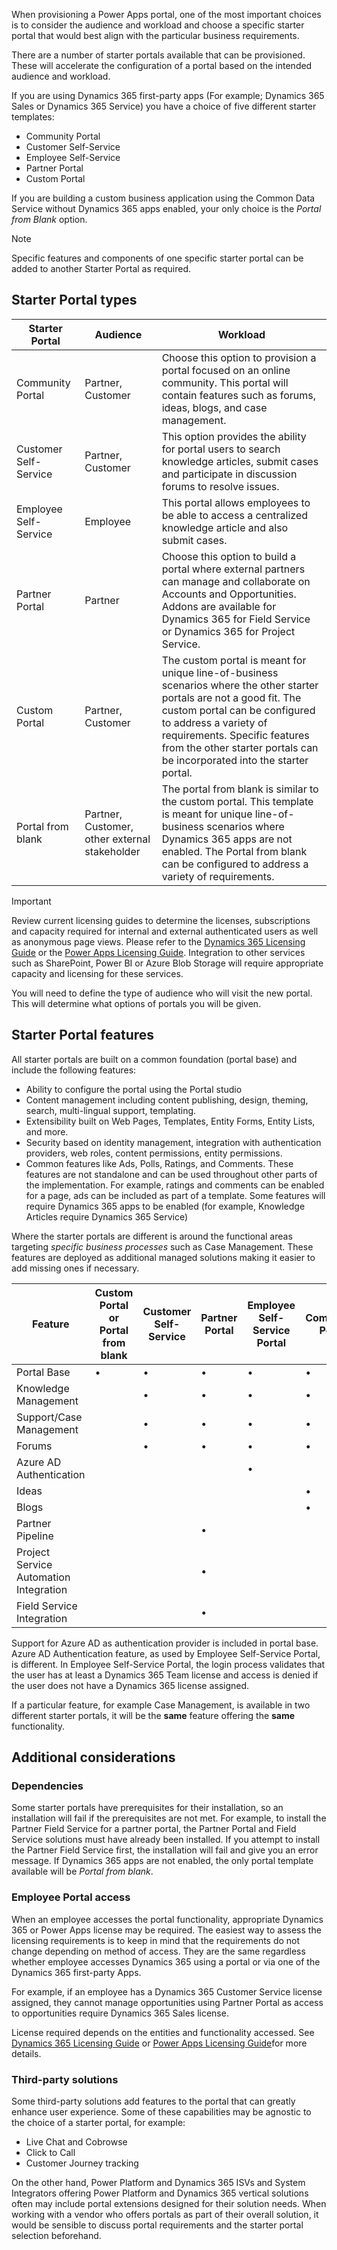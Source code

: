 When provisioning a Power Apps portal, one of the most important choices is to consider the audience and workload and choose a specific starter portal that would best align with the particular business requirements.

There are a number of starter portals available that can be provisioned. These will accelerate the configuration of a portal based on the intended audience and workload.  

If you are using Dynamics 365 first-party apps (For example; Dynamics 365 Sales or Dynamics 365 Service) you have a choice of five different starter templates:

- Community Portal
- Customer Self-Service
- Employee Self-Service
- Partner Portal
- Custom Portal

If you are building a custom business application using the Common Data Service without Dynamics 365 apps enabled, your only choice is the *Portal from Blank* option.

> [!NOTE]
> Specific features and components of one specific starter portal can be added to another Starter Portal as required.

## Starter Portal types

| Starter Portal        | Audience          | Workload                                                     |
| --------------------- | ----------------- | ------------------------------------------------------------ |
| Community Portal      | Partner, Customer | Choose this option to provision a portal focused on an online community.  This portal will contain features such as forums, ideas, blogs, and case management. |
| Customer Self-Service | Partner, Customer | This option provides the ability for portal users to search knowledge articles, submit cases and participate in discussion forums to resolve issues. |
| Employee Self-Service | Employee          | This portal allows employees to be able to access a centralized knowledge article and also submit cases. |
| Partner Portal        | Partner           | Choose this option to build a portal where external partners can manage and collaborate on Accounts and Opportunities. Addons are available for Dynamics 365 for Field Service or Dynamics 365 for Project Service. |
| Custom Portal         | Partner, Customer | The custom portal is meant for unique line-of-business scenarios where the other starter portals are not a good fit. The custom portal can be configured to address a variety of requirements.  Specific features from the other starter portals can be incorporated into the starter portal. |
| Portal from blank     | Partner, Customer, other external stakeholder | The portal from blank is similar to the custom portal.  This template is meant for unique line-of-business scenarios where Dynamics 365 apps are not enabled. The Portal from blank can be configured to address a variety of requirements. |

> [!IMPORTANT]
> Review current licensing guides to determine the licenses, subscriptions and capacity required for internal and external authenticated users as well as anonymous page views. Please refer to the [Dynamics 365 Licensing Guide](https://go.microsoft.com/fwlink/p/?LinkId=866544/?azure-portal=true) or the 
[Power Apps Licensing Guide](https://go.microsoft.com/fwlink/?linkid=2085130/?azure-portal=true).  Integration to other services such as SharePoint, Power BI or Azure Blob Storage will require appropriate capacity and licensing for these services.


You will need to define the type of audience who will visit the new portal. This will determine what options of portals you will be given.

## Starter Portal features

All starter portals are built on a common foundation (portal base)  and include the following features:

- Ability to configure the portal using the Portal studio
- Content management including content publishing, design, theming, search, multi-lingual support, templating.
- Extensibility built on Web Pages, Templates, Entity Forms, Entity Lists, and more. 
- Security based on identity management, integration with authentication providers, web roles, content permissions, entity permissions.
- Common features like Ads, Polls, Ratings, and Comments. These features are not standalone and can be used throughout other parts of the implementation. For example, ratings and comments can be enabled for a page, ads can be included as part of a template.  Some features will require Dynamics 365 apps to be enabled (for example, Knowledge Articles require Dynamics 365 Service)

Where the starter portals are different is around the functional areas targeting *specific business processes* such as Case Management. These features are deployed as additional managed solutions making it easier to add missing ones if necessary.

| Feature                                | Custom Portal or Portal from blank | Customer Self-Service | Partner Portal | Employee Self-Service Portal | Community Portal |
| -------------------------------------- | ------------- | --------------------- | -------------- | ---------------------------- | ---------------- |
| Portal Base                            | •             | •                     | •              | •                            | •                |
| Knowledge Management                   |               | •                     | •              | •                            | •                |
| Support/Case Management                |               | •                     | •              | •                            | •                |
| Forums                                 |               | •                     | •              | •                            | •                |
| Azure AD Authentication   |               |                       |                | •                            |                  |
| Ideas                                  |               |                       |                |                              | •                |
| Blogs                                  |               |                       |                |                              | •                |
| Partner Pipeline                       |               |                       | •              |                              |                  |
| Project Service Automation Integration |               |                       | •              |                              |                  |
| Field Service Integration              |               |                       | •              |                              |                  |

Support for Azure AD as authentication provider is included in portal base. Azure AD Authentication feature, as used by Employee Self-Service Portal, is different. In Employee Self-Service Portal, the login process validates that the user has at least a Dynamics 365 Team license and access is denied if the user does not have a Dynamics 365 license assigned.

If a particular feature, for example Case Management, is available in two different starter portals, it will be the **same** feature offering the **same** functionality.

## Additional considerations

### Dependencies

Some starter portals have prerequisites for their installation, so an installation will fail if the prerequisites are not met. For example, to install the Partner Field Service for a partner portal, the Partner Portal and Field Service solutions must have already been installed. If you attempt to install the Partner Field Service first, the installation will fail and give you an error message.  If Dynamics 365 apps are not enabled, the only portal template available will be *Portal from blank*.

### Employee Portal access 

When an employee accesses the portal functionality, appropriate Dynamics 365 or Power Apps license may be required. The easiest way to assess the licensing requirements is to keep in mind that the requirements do not change depending on method of access. They are the same regardless whether employee accesses Dynamics 365 using a portal or via one of the Dynamics 365 first-party Apps. 

For example, if an employee has a Dynamics 365 Customer Service license assigned, they cannot manage opportunities using Partner Portal as access to opportunities require Dynamics 365 Sales license.

License required depends on the entities and functionality accessed. See [Dynamics 365 Licensing Guide](https://go.microsoft.com/fwlink/?LinkId=866544&clcid=0x409) or [Power Apps Licensing Guide](https://go.microsoft.com/fwlink/?LinkId=2085130&clcid=0x409/?azure-portal=true)for more details.

### Third-party solutions

Some third-party solutions add features to the portal that can greatly enhance user experience. Some of these capabilities may be agnostic to the choice of a starter portal, for example: 

- Live Chat and Cobrowse
- Click to Call
- Customer Journey tracking

On the other hand, Power Platform and Dynamics 365 ISVs and System Integrators offering Power Platform and Dynamics 365 vertical solutions often may include portal extensions designed for their solution needs. When working with a vendor who offers portals as part of their overall solution, it would be sensible to discuss portal requirements and the starter portal selection beforehand.

